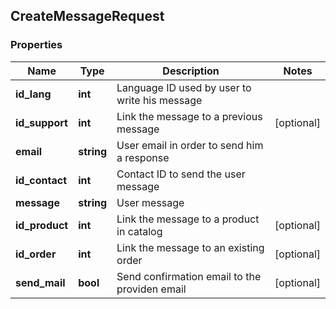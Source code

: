 ## CreateMessageRequest

### Properties
Name | Type | Description | Notes
------------ | ------------- | ------------- | -------------
**id_lang** | **int** | Language ID used by user to write his message | 
**id_support** | **int** | Link the message to a previous message | [optional] 
**email** | **string** | User email in order to send him a response | 
**id_contact** | **int** | Contact ID to send the user message | 
**message** | **string** | User message | 
**id_product** | **int** | Link the message to a product in catalog | [optional] 
**id_order** | **int** | Link the message to an existing order | [optional] 
**send_mail** | **bool** | Send confirmation email to the providen email | [optional] 


